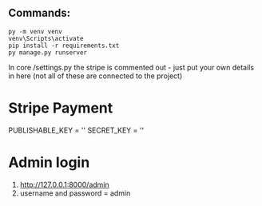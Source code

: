 ## Commands:

    py -m venv venv
    venv\Scripts\activate
    pip install -r requirements.txt
    py manage.py runserver

In core /settings.py the stripe is commented out - just put your own details in here (not all of these are connected to the project)

# Stripe Payment

PUBLISHABLE_KEY = ''
SECRET_KEY = ''

# Admin login

1. http://127.0.0.1:8000/admin
2. username and password = admin
